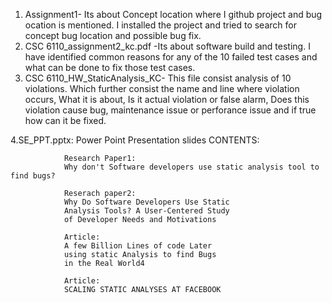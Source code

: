 1. Assignment1- Its about Concept location where I github project and bug ocation is mentioned. I installed the project and tried to search for concept bug location and possible bug fix.
2. CSC 6110_assignment2_kc.pdf -Its about software build and testing. I have identified common reasons for any of the 10 failed test cases and what can be done to fix those test cases.
3. CSC 6110_HW_StaticAnalysis_KC- This file consist analysis of 10 violations. 
                                  Which further consist the name and line where violation occurs,
                                  What it is about,
                                  Is it actual violation or false alarm,
                                  Does this violation cause bug, maintenance issue or perforance issue and
                                  if true how can it be fixed.

4.SE_PPT.pptx: Power Point Presentation slides
                CONTENTS:
                
                Research Paper1:
                Why don't Software developers use static analysis tool to find bugs?
                
                Reserach paper2:
                Why Do Software Developers Use Static
                Analysis Tools? A User-Centered Study
                of Developer Needs and Motivations
                
                Article:
                A few Billion Lines of code Later 
                using static Analysis to find Bugs 
                in the Real World4
                
                Article:
                SCALING STATIC ANALYSES AT FACEBOOK

